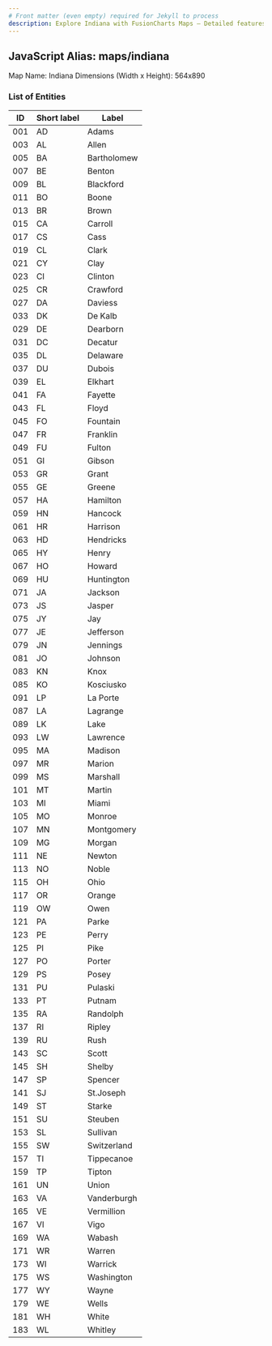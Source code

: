 ```yaml
---
# Front matter (even empty) required for Jekyll to process
description: Explore Indiana with FusionCharts Maps – Detailed features for seamless integration. Try now & enhance your data visualization today! 
---
```


## JavaScript Alias: maps/indiana

Map Name: Indiana
Dimensions (Width x Height): 564x890





### List of Entities

ID | Short label | Label
---|---|---|
001|AD|Adams
003|AL|Allen
005|BA|Bartholomew
007|BE|Benton
009|BL|Blackford
011|BO|Boone
013|BR|Brown
015|CA|Carroll
017|CS|Cass
019|CL|Clark
021|CY|Clay
023|CI|Clinton
025|CR|Crawford
027|DA|Daviess
033|DK|De Kalb
029|DE|Dearborn
031|DC|Decatur
035|DL|Delaware
037|DU|Dubois
039|EL|Elkhart
041|FA|Fayette
043|FL|Floyd
045|FO|Fountain
047|FR|Franklin
049|FU|Fulton
051|GI|Gibson
053|GR|Grant
055|GE|Greene
057|HA|Hamilton
059|HN|Hancock
061|HR|Harrison
063|HD|Hendricks
065|HY|Henry
067|HO|Howard
069|HU|Huntington
071|JA|Jackson
073|JS|Jasper
075|JY|Jay
077|JE|Jefferson
079|JN|Jennings
081|JO|Johnson
083|KN|Knox
085|KO|Kosciusko
091|LP|La Porte
087|LA|Lagrange
089|LK|Lake
093|LW|Lawrence
095|MA|Madison
097|MR|Marion
099|MS|Marshall
101|MT|Martin
103|MI|Miami
105|MO|Monroe
107|MN|Montgomery
109|MG|Morgan
111|NE|Newton
113|NO|Noble
115|OH|Ohio
117|OR|Orange
119|OW|Owen
121|PA|Parke
123|PE|Perry
125|PI|Pike
127|PO|Porter
129|PS|Posey
131|PU|Pulaski
133|PT|Putnam
135|RA|Randolph
137|RI|Ripley
139|RU|Rush
143|SC|Scott
145|SH|Shelby
147|SP|Spencer
141|SJ|St.Joseph
149|ST|Starke
151|SU|Steuben
153|SL|Sullivan
155|SW|Switzerland
157|TI|Tippecanoe
159|TP|Tipton
161|UN|Union
163|VA|Vanderburgh
165|VE|Vermillion
167|VI|Vigo
169|WA|Wabash
171|WR|Warren
173|WI|Warrick
175|WS|Washington
177|WY|Wayne
179|WE|Wells
181|WH|White
183|WL|Whitley

